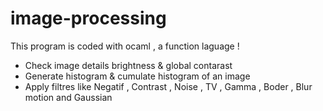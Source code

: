 # image-processing
This program is coded with ocaml , a function laguage !

- Check image details brightness & global contarast 
- Generate histogram & cumulate histogram of an image
- Apply filtres like Negatif , Contrast , Noise , TV , Gamma , Boder  , Blur motion and  Gaussian

